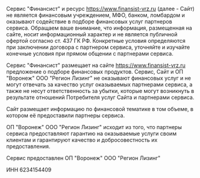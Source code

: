 
Сервис "Финансист" и ресурс https://www.finansist-vrz.ru (далее - Сайт) не является финансовым учреждением, МФО, банком, ломбардом и оказывают содействие в подборе финансовых услуг партнеров сервиса.
Обращаем ваше внимание, что информация, размещенная на сайте, носит информационный характер
и не является публичной офертой согласно ст. 437 ГК РФ. Конкретные условия определяются при заключении договора с партнером сервиса, уточняйте
и изучайте конечные условия при прямом общении с партнерами сервиса.

Сервис "Финансист" размещает на сайте https://www.finansist-vrz.ru предложение о подборе финансовых продуктов. Сервис, Сайт и ОП "Воронеж" ООО "Регион Лизинг" не оказывают финансовых услуг и не могут отвечать за качество услуг оказываемых партнерами сервиса,
а также не несут ответственность за убытки, которые могут возникнуть в результате отношений Потребителя услуг Сайта и партнерами сервиса.

Сайт размещает информацию по финансовой тематике в том объеме, в котором её предоставили партнеры сервиса.

ОП "Воронеж" ООО "Регион Лизинг" исходит из того, что партнеры сервиса предоставляют гарантию на оказываемые услуги своим клиентам
и гарантируют качество и добросовестность их предоставления.

Сервис предоставлен ОП "Воронеж" ООО "Регион Лизинг"

ИНН 6234154409
